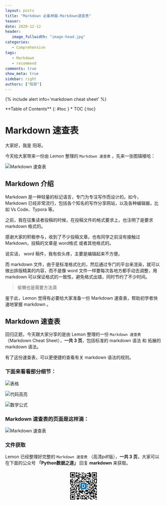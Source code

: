 ```yaml
---
layout: posts
title: "Markdown 必备神器-Markdown速查表"
teaser:
date: 2020-12-12
header:
   image_fullwidth: "image-head.jpg"
categories:
   - Comprehensive
tags:    
   - Markdown
   - recommend  
comments: true
show_meta: true
sidebar: right
authors: ["阳哥"]
---
```


{% include alert info='markdown cheat sheet' %}

<div class="panel radius" markdown="1">
**Table of Contents**
{: #toc }
*  TOC
{:toc}
</div>

# Markdown 速查表

大家好，我是 阳哥。

今天给大家带来一份由 Lemon 整理的 `Markdown 速查表` ，先来一张图镇楼哈：

![Markdown 速查表](https://tva1.sinaimg.cn/large/0081Kckwgy1glimdoyq73j30tg14k4bg.jpg)

## Markdown 介绍

Markdown 是一种轻量的标记语言，专门为专注写作而设计的。如今， Markdown 已经非常流行，包括各个知名的写作分享网站，以及各种编辑器，比如 Vs Code、Typora 等。

之前，我在征集读者投稿的时候，在投稿文件的格式要求上，也注明了是要求 markdown 格式的。

感谢大家的积极参与，收到了不少投稿文章。也有同学之前没有接触过 Markdown，投稿的文章是 word格式 或者其他格式的。

说实话， word 稿件，我有些头疼，主要是编辑起来不方便。

而 markdown 文件，由于是标准格式化的，然后通过专门的平台来渲染，就可以做出排版精美的内容，而不是像 word 文件一样要每次各地方都手动去调整，用 markdown 可以保证格式的一致性，避免格式出错，同时节约了不少时间。

>偷懒也是需要方法滴

鉴于此，Lemon 觉得有必要给大家准备一份 Markdown 速查表，帮助初学者快速地掌握 markdown 。

## Markdown 速查表

回归正题，今天跟大家分享的是由 Lemon 整理的一份 `Markdown 速查表` （Markdown Cheat Sheet），**一共 3 页**，包括标准的 markdown 语法 和 拓展的 markdown 语法。

有了这份速查表，可以更便捷的查看有关 markdown 语法的规则。

### 下面来看看部分细节：

![表格](https://tva1.sinaimg.cn/large/0081Kckwgy1glimh0kqxsj30fa0fqq4r.jpg)

![代码高亮](https://tva1.sinaimg.cn/large/0081Kckwgy1glimgzy2g3j30f403qdg3.jpg)

![数学公式](https://tva1.sinaimg.cn/large/0081Kckwgy1glimh08o1rj30f207ejsd.jpg)

### Markdown 速查表的页面是这样滴：

![Markdown 速查表](https://tva1.sinaimg.cn/large/0081Kckwgy1glimizo231j317v0u04nv.jpg)

### 文件获取

Lemon 已经整理好完整的 `Markdown 速查表` （高清pdf版），**一共 3 页**，大家可以在下面的公众号 **「Python数据之道」** 回复 **markdown** 来获取。

<div align="center">
    <img src="/images/qrcode.jpg" width="20%">
</div>
